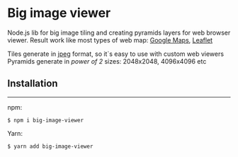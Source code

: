 # Big image viewer

Node.js lib for big image tiling and creating pyramids layers for web browser viewer. Result work like most types of web map: [Google Maps](https://www.google.com/maps), [Leaflet](https://leafletjs.com)

Tiles generate in [jpeg](https://en.wikipedia.org/wiki/JPEG) format, so it`s easy to use with custom web viewers
Pyramids generate in *power of 2* sizes: 2048x2048, 4096x4096 etc

## Installation

---
npm:

```$ npm i big-image-viewer```

Yarn:

```$ yarn add big-image-viewer```
